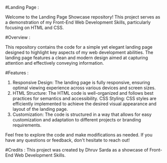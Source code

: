 #Landing Page :

Welcome to the Landing Page Showcase repository! This project serves as a demonstration of my Front-End Web Development Skills, particularly focusing on HTML and CSS.

#Overview :

This repository contains the code for a simple yet elegant landing page designed to highlight key aspects of my web development abilities. The landing page features a clean and modern design aimed at capturing attention and effectively conveying information.

#Features :

1) Responsive Design: The landing page is fully responsive, ensuring optimal viewing experience across various devices and screen sizes.
2) HTML Structure: The HTML code is well-organized and follows best practices for semantics and accessibility.
CSS Styling: CSS styles are efficiently implemented to achieve the desired visual appearance and layout of the landing page.
3) Customization: The code is structured in a way that allows for easy customization and adaptation to different projects or branding requirements.

Feel free to explore the code and make modifications as needed. If you have any questions or feedback, don't hesitate to reach out!

#Credits :
This project was created by Dhruv Sarda as a showcase of Front-End Web Development Skills.
